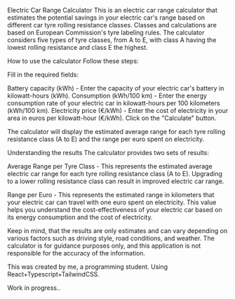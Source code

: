 Electric Car Range Calculator
This is an electric car range calculator that estimates the potential savings in your electric car's range based on different car tyre rolling resistance classes. Classes and calculations are based on European Commission's tyre labeling rules. The calculator considers five types of tyre classes, from A to E, with class A having the lowest rolling resistance and class E the highest.

How to use the calculator
Follow these steps:

Fill in the required fields:

Battery capacity (kWh) - Enter the capacity of your electric car's battery in kilowatt-hours (kWh).
Consumption (kWh/100 km) - Enter the energy consumption rate of your electric car in kilowatt-hours per 100 kilometers (kWh/100 km).
Electricity price (€/kWh) - Enter the cost of electricity in your area in euros per kilowatt-hour (€/kWh).
Click on the "Calculate" button.

The calculator will display the estimated average range for each tyre rolling resistance class (A to E) and the range per euro spent on electricity.

Understanding the results
The calculator provides two sets of results:

Average Range per Tyre Class - This represents the estimated average electric car range for each tyre rolling resistance class (A to E). Upgrading to a lower rolling resistance class can result in improved electric car range.

Range per Euro - This represents the estimated range in kilometers that your electric car can travel with one euro spent on electricity. This value helps you understand the cost-effectiveness of your electric car based on its energy consumption and the cost of electricity.

Keep in mind, that the results are only estimates and can vary depending on various factors such as driving style, road conditions, and weather.
The calculator is for guidance purposes only, and this application is not responsible for the accuracy of the information.

This was created by me, a programming student. Using React+Typescript+TailwindCSS.

Work in progress..

